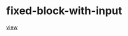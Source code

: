 # fixed-block-with-input

<a href="https://logolevel.github.io/fixed-block-with-input/index">view</a>